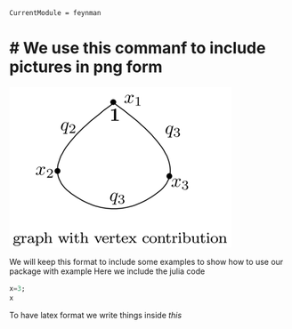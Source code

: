 ```@meta
CurrentModule = feynman
```
# # We use this commanf to include pictures in png form

![alt text](img/graph_with_vertex1.png)

We will keep this format to include some examples to show how to use our package with example
Here we include the julia code
```julia
x=3;
x
```
To have latex format we write things inside $this$








